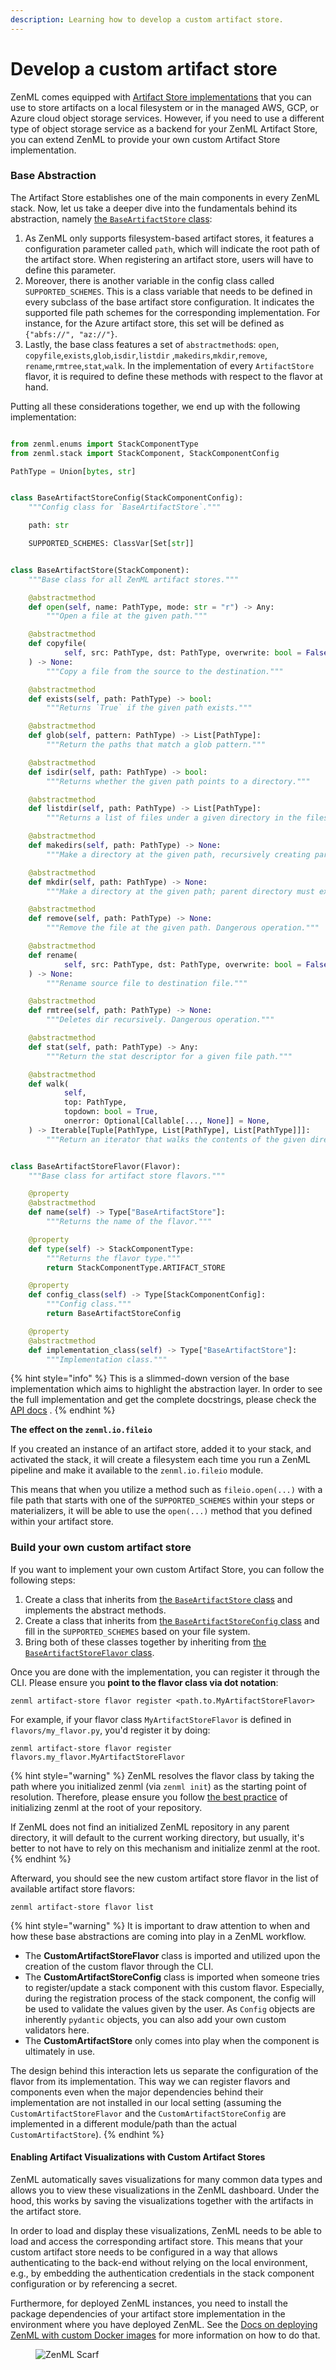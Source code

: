 ```yaml
---
description: Learning how to develop a custom artifact store.
---
```


# Develop a custom artifact store

ZenML comes equipped with [Artifact Store implementations](artifact-stores.md#artifact-store-flavors) that you can use
to store artifacts on a local filesystem or in the managed AWS, GCP, or Azure cloud object storage services. However, if
you need to use a different type of object storage service as a backend for your ZenML Artifact Store, you can extend
ZenML to provide your own custom Artifact Store implementation.

### Base Abstraction

The Artifact Store establishes one of the main components in every ZenML stack. Now, let us take a deeper dive into the
fundamentals behind its abstraction,
namely [the `BaseArtifactStore` class](https://apidocs.zenml.io/latest/core\_code\_docs/core-artifact\_stores/#zenml.artifact\_stores.base\_artifact\_store.BaseArtifactStore):

1. As ZenML only supports filesystem-based artifact stores, it features a configuration parameter called `path`, which
   will indicate the root path of the artifact store. When registering an artifact store, users will have to define this
   parameter.
2. Moreover, there is another variable in the config class called `SUPPORTED_SCHEMES`. This is a class variable that
   needs to be defined in every subclass of the base artifact store configuration. It indicates the supported file path
   schemes for the corresponding implementation. For instance, for the Azure artifact store, this set will be defined
   as `{"abfs://", "az://"}`.
3. Lastly, the base class features a set of `abstractmethod`s: `open`, `copyfile`,`exists`,`glob`,`isdir`,`listdir`
   ,`makedirs`,`mkdir`,`remove`, `rename`,`rmtree`,`stat`,`walk`. In the implementation of every `ArtifactStore` flavor,
   it is required to define these methods with respect to the flavor at hand.

Putting all these considerations together, we end up with the following implementation:

```python

from zenml.enums import StackComponentType
from zenml.stack import StackComponent, StackComponentConfig

PathType = Union[bytes, str]


class BaseArtifactStoreConfig(StackComponentConfig):
    """Config class for `BaseArtifactStore`."""

    path: str

    SUPPORTED_SCHEMES: ClassVar[Set[str]]


class BaseArtifactStore(StackComponent):
    """Base class for all ZenML artifact stores."""

    @abstractmethod
    def open(self, name: PathType, mode: str = "r") -> Any:
        """Open a file at the given path."""

    @abstractmethod
    def copyfile(
            self, src: PathType, dst: PathType, overwrite: bool = False
    ) -> None:
        """Copy a file from the source to the destination."""

    @abstractmethod
    def exists(self, path: PathType) -> bool:
        """Returns `True` if the given path exists."""

    @abstractmethod
    def glob(self, pattern: PathType) -> List[PathType]:
        """Return the paths that match a glob pattern."""

    @abstractmethod
    def isdir(self, path: PathType) -> bool:
        """Returns whether the given path points to a directory."""

    @abstractmethod
    def listdir(self, path: PathType) -> List[PathType]:
        """Returns a list of files under a given directory in the filesystem."""

    @abstractmethod
    def makedirs(self, path: PathType) -> None:
        """Make a directory at the given path, recursively creating parents."""

    @abstractmethod
    def mkdir(self, path: PathType) -> None:
        """Make a directory at the given path; parent directory must exist."""

    @abstractmethod
    def remove(self, path: PathType) -> None:
        """Remove the file at the given path. Dangerous operation."""

    @abstractmethod
    def rename(
            self, src: PathType, dst: PathType, overwrite: bool = False
    ) -> None:
        """Rename source file to destination file."""

    @abstractmethod
    def rmtree(self, path: PathType) -> None:
        """Deletes dir recursively. Dangerous operation."""

    @abstractmethod
    def stat(self, path: PathType) -> Any:
        """Return the stat descriptor for a given file path."""

    @abstractmethod
    def walk(
            self,
            top: PathType,
            topdown: bool = True,
            onerror: Optional[Callable[..., None]] = None,
    ) -> Iterable[Tuple[PathType, List[PathType], List[PathType]]]:
        """Return an iterator that walks the contents of the given directory."""


class BaseArtifactStoreFlavor(Flavor):
    """Base class for artifact store flavors."""

    @property
    @abstractmethod
    def name(self) -> Type["BaseArtifactStore"]:
        """Returns the name of the flavor."""

    @property
    def type(self) -> StackComponentType:
        """Returns the flavor type."""
        return StackComponentType.ARTIFACT_STORE

    @property
    def config_class(self) -> Type[StackComponentConfig]:
        """Config class."""
        return BaseArtifactStoreConfig

    @property
    @abstractmethod
    def implementation_class(self) -> Type["BaseArtifactStore"]:
        """Implementation class."""
```

{% hint style="info" %}
This is a slimmed-down version of the base implementation which aims to highlight the abstraction layer. In order to see
the full implementation and get the complete docstrings, please check
the [API docs](https://apidocs.zenml.io/latest/core\_code\_docs/core-artifact\_stores/#zenml.artifact\_stores.base\_artifact\_store.BaseArtifactStore)
.
{% endhint %}

**The effect on the `zenml.io.fileio`**

If you created an instance of an artifact store, added it to your stack, and activated the stack, it will create a
filesystem each time you run a ZenML pipeline and make it available to the `zenml.io.fileio` module.

This means that when you utilize a method such as `fileio.open(...)` with a file path that starts with one of
the `SUPPORTED_SCHEMES` within your steps or materializers, it will be able to use the `open(...)` method that you
defined within your artifact store.

### Build your own custom artifact store

If you want to implement your own custom Artifact Store, you can follow the following steps:

1. Create a class that inherits
   from [the `BaseArtifactStore` class](https://apidocs.zenml.io/latest/core\_code\_docs/core-artifact\_stores/#zenml.artifact\_stores.base\_artifact\_store.BaseArtifactStore)
   and implements the abstract methods.
2. Create a class that inherits from [the `BaseArtifactStoreConfig` class](custom.md) and fill in
   the `SUPPORTED_SCHEMES` based on your file system.
3. Bring both of these classes together by inheriting from [the `BaseArtifactStoreFlavor` class](custom.md).

Once you are done with the implementation, you can register it through the CLI. Please ensure you **point to the flavor
class via dot notation**:

```shell
zenml artifact-store flavor register <path.to.MyArtifactStoreFlavor>
```

For example, if your flavor class `MyArtifactStoreFlavor` is defined in `flavors/my_flavor.py`, you'd register it by
doing:

```shell
zenml artifact-store flavor register flavors.my_flavor.MyArtifactStoreFlavor
```

{% hint style="warning" %}
ZenML resolves the flavor class by taking the path where you initialized zenml (via `zenml init`) as the starting point
of resolution. Therefore, please ensure you
follow [the best practice](/docs/book/user-guide/starter-guide/follow-best-practices.md) of initializing zenml
at the root of your repository.

If ZenML does not find an initialized ZenML repository in any parent directory, it will default to the current working
directory, but usually, it's better to not have to rely on this mechanism and initialize zenml at the root.
{% endhint %}

Afterward, you should see the new custom artifact store flavor in the list of available artifact store flavors:

```shell
zenml artifact-store flavor list
```

{% hint style="warning" %}
It is important to draw attention to when and how these base abstractions are coming into play in a ZenML workflow.

* The **CustomArtifactStoreFlavor** class is imported and utilized upon the creation of the custom flavor through the
  CLI.
* The **CustomArtifactStoreConfig** class is imported when someone tries to register/update a stack component with this
  custom flavor. Especially, during the registration process of the stack component, the config will be used to validate
  the values given by the user. As `Config` objects are inherently `pydantic` objects, you can also add your own custom
  validators here.
* The **CustomArtifactStore** only comes into play when the component is ultimately in use.

The design behind this interaction lets us separate the configuration of the flavor from its implementation. This way we
can register flavors and components even when the major dependencies behind their implementation are not installed in
our local setting (assuming the `CustomArtifactStoreFlavor` and the `CustomArtifactStoreConfig` are implemented in a
different module/path than the actual `CustomArtifactStore`).
{% endhint %}

#### Enabling Artifact Visualizations with Custom Artifact Stores

ZenML automatically saves visualizations for many common data types and allows you to view these visualizations in the
ZenML dashboard. Under the hood, this works by saving the visualizations together with the artifacts in the artifact
store.

In order to load and display these visualizations, ZenML needs to be able to load and access the corresponding artifact
store. This means that your custom artifact store needs to be configured in a way that allows authenticating to the
back-end without relying on the local environment, e.g., by embedding the authentication credentials in the stack
component configuration or by referencing a secret.

Furthermore, for deployed ZenML instances, you need to install the package 
dependencies of your artifact store implementation in the environment where you 
have deployed ZenML. See the
[Docs on deploying ZenML with custom Docker images](../../../platform-guide/set-up-your-mlops-platform/deploy-zenml/deploy-with-custom-image.md)
for more information on how to do that.

<!-- For scarf -->
<figure><img alt="ZenML Scarf" referrerpolicy="no-referrer-when-downgrade" src="https://static.scarf.sh/a.png?x-pxid=f0b4f458-0a54-4fcd-aa95-d5ee424815bc" /></figure>
